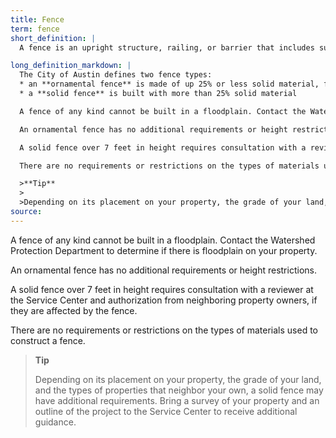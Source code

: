 ```yaml
---
title: Fence
term: fence
short_definition: |
  A fence is an upright structure, railing, or barrier that includes supporting posts and encloses an area of property.

long_definition_markdown: |
  The City of Austin defines two fence types:
  * an **ornamental fence** is made of up 25% or less solid material, featuring an open design
  * a **solid fence** is built with more than 25% solid material

  A fence of any kind cannot be built in a floodplain. Contact the Watershed Protection Department to determine if there is floodplain on your property.

  An ornamental fence has no additional requirements or height restrictions.

  A solid fence over 7 feet in height requires consultation with a reviewer at the Service Center and authorization from neighboring property owners, if they are affected by the fence.

  There are no requirements or restrictions on the types of materials used to construct a fence.

  >**Tip**
  >
  >Depending on its placement on your property, the grade of your land, and the types of properties that neighbor your own, a solid fence may have additional requirements. Bring a survey of your property and an outline of the project to the Service Center to receive additional guidance.
source:
---
```


A fence of any kind cannot be built in a floodplain. Contact the Watershed Protection Department to determine if there is floodplain on your property.

An ornamental fence has no additional requirements or height restrictions.

A solid fence over 7 feet in height requires consultation with a reviewer at the Service Center and authorization from neighboring property owners, if they are affected by the fence.

There are no requirements or restrictions on the types of materials used to construct a fence.

>**Tip**
>
>Depending on its placement on your property, the grade of your land, and the types of properties that neighbor your own, a solid fence may have additional requirements. Bring a survey of your property and an outline of the project to the Service Center to receive additional guidance.
